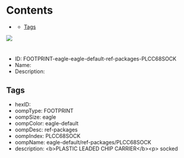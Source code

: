 



Contents
========

* [](#)
	* [Tags](#tags)
  
![][im]
# 

- ID: FOOTPRINT-eagle-eagle-default-ref-packages-PLCC68SOCK
- Name: 
- Description: 

## Tags

- hexID: 
- oompType: FOOTPRINT
- oompSize: eagle
- oompColor: eagle-default
- oompDesc: ref-packages
- oompIndex: PLCC68SOCK
- oompName: eagle-default/ref-packages/PLCC68SOCK
- description: &lt;b&gt;PLASTIC LEADED CHIP CARRIER&lt;/b&gt;&lt;p&gt;&#xD;
socked



[im]: image.png
